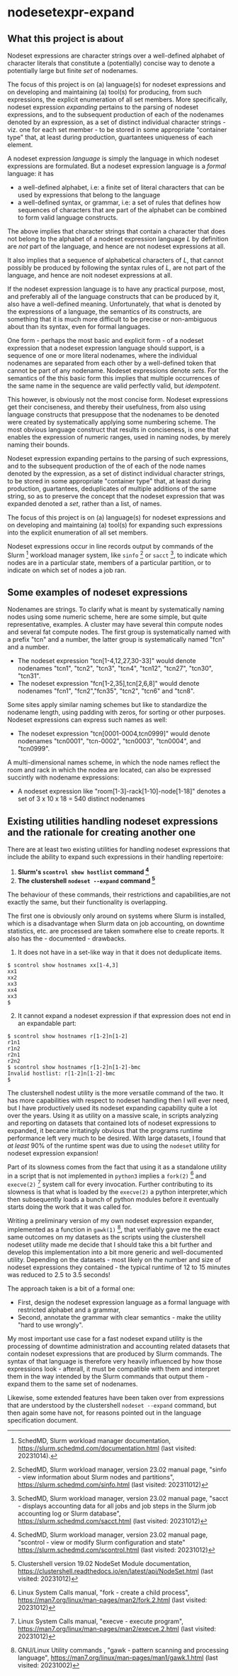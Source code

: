 # nodesetexpr-expand

## What this project is about
Nodeset expressions are character strings over a well-defined alphabet of character
literals that constitute a (potentially) concise way to denote a potentially large
but finite _set_ of nodenames.

The focus of this project is on (a) language(s) for nodeset expressions and on
developing and maintaining (a) tool(s) for producing, from such expressions, the
explicit enumeration of all set members. More specifically, nodeset expression
_expanding_ pertains to the parsing of nodeset expressions, and to the subsequent
production of each of the nodenames denoted by an expression, as a set of distinct
individual character strings - viz. one for each set member - to be stored in some
appropriate "container type" that, at least during production, guartantees
uniqueness of each element.

A nodeset expression _language_ is simply the language in which nodeset expressions
are formulated. But a nodeset expression language is a _formal_ language: it has
- a well-defined alphabet, i.e: a finite set of literal characters that can be used by
  expressions that belong to the language
- a well-defined syntax, or grammar, i.e: a set of rules that defines how sequences of
  characters that are part of the alphabet can be combined to form valid language
  constructs.

The above implies that character strings that contain a character that does not belong
to the alphabet of a nodeset expression language _L_ by definition are _not_ part of
the language, and hence are not nodeset expressions at all.

It also implies that a sequence of alphabetical characters of _L_, that cannot possibly
be produced by following the syntax rules of _L_, are not part of the language, and hence
are noit nodeset expressions at all.

If the nodeset expression language is to have any practical purpose, most, and preferably
all of the language constructs that can be produced by it, also have a well-defined
meaning. Unfortunately, that what is denoted by the expressions of a language, the
semantics of its constructs, are something that it is much more difficult to be precise
or non-ambiguous about than its syntax, even for formal languages.

One form - perhaps the most basic and explicit form - of a nodeset expression that
a nodeset expression language should support, is a sequence of one or more literal
nodenames, where the individual nodenames are separated from each other by a
well-defined token that cannot be part of any nodename. Nodeset expressions denote
_sets_.  For the semantics of the this basic form this implies that multiple
occurrences of the same name in the sequence are valid perfectly valid, but _idempotent_.

This however, is obviously not the most concise form. Nodeset expressions
get their conciseness, and thereby their usefulness, from also using language
constructs that presuppose that the nodenames to be denoted were created by
systematically applying some numbering scheme. The most obvious language construct
that results in conciseness, is one that enables the expression of numeric ranges,
used in naming nodes, by merely naming their bounds.

Nodeset expression expanding pertains to the parsing of such expressions, and to
the subsequent production of the of each of the node names denoted by the expression,
as a set of distinct individual character strings, to be stored in some appropriate
"container type" that, at least during production, guartantees, deduplicates of
multiple additions of the same string, so as to preserve the concept that the
nodeset expression that was expanded denoted a _set_, rather than a list,
of names.

The focus of this project is on (a) language(s) for nodeset expressions and on
developing and maintaining (a) tool(s) for expanding such expressions into the
explicit enumeration of all set members.


Nodeset expressions occur in line records output by commands of the Slurm
[^SLURM] workload manager system, like ```sinfo``` [^SINFO] or ```sacct```
[^SACCT], to indicate which nodes are in a particular state, members of a
particular partition, or to indicate on which set of nodes a job ran.

## Some examples of nodeset expressions
Nodenames are strings. To clarify what is meant by systematically naming
nodes using some numeric scheme, here are some simple, but quite representative,
examples. A cluster may have several thin compute nodes and several fat compute
nodes. The first group is systematically named with a prefix "tcn" and a
number, the latter group is systematically named "fcn" and a number.
- The nodeset expression "tcn[1-4,12,27,30-33]" would denote nodenames "tcn1",
  "tcn2", "tcn3", "tcn4", "tcn12", "tcn27", "tcn30", "tcn31".
- The nodeset expression "fcn[1-2,35],tcn[2,6,8]" would denote nodenames
  "fcn1", "fcn2","fcn35", "tcn2", "tcn6" and "tcn8".
  
Some sites apply similar naming schemes but like to standardize the nodename
length, using padding with zeros, for sorting or other purposes. Nodeset
expressions can express such names as well:
- The nodeset expression "tcn[0001-0004,tcn0999]" would denote nodenames
  "tcn0001", "tcn-0002", "tcn0003", "tcn0004", and "tcn0999".

A multi-dimensional names scheme, in which the node names reflect the room
and rack in which the nodea are located, can also be expressed succintly with
nodename expressions: 
- A nodeset expression like "room[1-3]-rack[1-10]-node[1-18]" denotes a set
  of 3 x 10 x 18  = 540 distinct nodenames

## Existing utilities handling nodeset expressions and the rationale for creating another one
There are at least two existing utilities for handling nodeset expressions that
include the ability to expand such expressions in their handling repertoire:

1. **Slurm's ```scontrol show hostlist``` command [^SCONTROL]**
2. **The clustershell ```nodeset --expand``` command [^NODESET]**

The behaviour of these commands, their restrictions and capabilities,are not
exactly the same, but their functionality is overlapping.

The first one is obviously only around on systems where Slurm is installed,
which is a disadvantage when Slurm data on job accounting, on downtime
statistics, etc. are processed are taken somwhere else to create reports.
It also has the - documented - drawbacks.
1. It does not have in a set-like way in that it does not deduplicate items.
```
$ scontrol show hostnames xx[1-4,3]
xx1
xx2
xx3
xx4
xx3
$ 
```
2. It cannot expand a nodeset expression if that expression does not end in
an expandable part:
```
$ scontrol show hostnames r[1-2]n[1-2]
r1n1
r1n2
r2n1
r2n2
$ scontrol show hostnames r[1-2]n[1-2]-bmc
Invalid hostlist: r[1-2]n[1-2]-bmc
$
```
The clustershell nodest utility is the more versatile command of the two. It has
more capabilities with respect to nodeset handling then I will ever need, but I
have productively used its nodeset expanding capability quite a lot over the years. 
Using it as utility on a massive scale, in scripts analyzing and reporting on
datasets that contained lots of nodeset expressions to expanded, it became
irritatingly obvious that the programs runtime performance left very much to
be desired. With large datasets, I found that _at least_ 90% of the runtime spent
was due to using the ```nodeset``` utility for nodeset expression expansion!

Part of its slowness comes from the fact that using it as a standalone utility
in a script that is not implemented in ```python3``` implies a ```fork(2)```
[^FORK] and ```execve(2)``` [^EXECVE] system call for every invocation. Further
contributing to its slowness is that what is loaded by the ```execve(2)```
a python interpreter,which then subsequently loads a bunch of python modules
before it eventually starts doing the work that it was called for.

Writing a preliminary version of my own nodeset expression expander, implemented
as a function in ```gawk(1)``` [^GAWK], that verifiably gave me the exact same
outcomes on my datasets as the scripts using the clustershell nodeset utility made
me decide that I should take this a bit further and develop this implementation
into a bit more generic and well-documented utility. Depending on the datasets - most
likely on the number and size of nodeset expressions they contained - the typical
runtime of 12 to 15 minutes was reduced to 2.5 to 3.5 seconds!

The approach taken is a bit of a formal one:
- First, design the nodeset expression language as a formal language with
  restricted alphabet and a grammar,
- Second, annotate the grammar with clear semantics - make the utility
  "hard to use wrongly".

My most important use case for a fast nodeset expand utility is the processing of
downtime administration and accounting related datasets that contain nodeset
expressions that are produced by Slurm commands. The syntax of that language is
therefore very heavily influenced by how those expressions look - afterall, it must
be compatible with them and interpret them in the way intended by the Slurm commands
that output them - expand them to the same set of nodenames.

Likewise, some extended features have been taken over from expressions that are
understood by the clustershell ```nodeset --expand``` command, but then again some
have not, for reasons pointed out in the language specification document.


[^SLURM]: SchedMD, Slurm workload manager documentation,
https://slurm.schedmd.com/documentation.html (last visited: 20231014).

[^SINFO]: SchedMD, Slurm workload manager, version 23.02 manual page,
"sinfo - view information about Slurm nodes and partitions",
https://slurm.schedmd.com/sinfo.html (last visited: 202311012)

[^SACCT]: SchedMD, Slurm workload manager, version 23.02 manual page,
"sacct - displays accounting data for all jobs and job steps in the
Slurm job accounting log or Slurm database",
https://slurm.schedmd.com/sacct.html (last visited: 20231012)

[^SCONTROL]: SchedMD, Slurm workload manager, version 23.02 manual page,
"scontrol - view or modify Slurm configuration and state"
https://slurm.schedmd.com/scontrol.html (last visited: 20231012)

[^NODESET]: Clustershell version 19.02 NodeSet Module documentation,
https://clustershell.readthedocs.io/en/latest/api/NodeSet.html
(last visited: 20231012)

[^FORK]: Linux System Calls manual, "fork - create a child process",
https://man7.org/linux/man-pages/man2/fork.2.html
(last visited: 20231012)

[^EXECVE]: Linux System Calls manual, "execve - execute program",
https://man7.org/linux/man-pages/man2/execve.2.html
(last visited: 20231012)

[^GAWK]: GNU/Linux Utility commands , "gawk - pattern scanning and
processing language", https://man7.org/linux/man-pages/man1/gawk.1.html
(last visited: 20231002)



